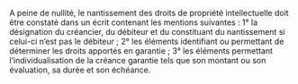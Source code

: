 A peine de nullité, le nantissement des droits de propriété intellectuelle doit être
constaté dans un écrit contenant les mentions suivantes :
1° la désignation du créancier, du débiteur et du constituant du nantissement si celui-ci
n’est pas le débiteur ;
2° les éléments identifiant ou permettant de déterminer les droits apportés
en garantie ; 3° les éléments permettant l’individualisation de la créance
garantie tels que son montant
ou son évaluation, sa durée et son échéance.